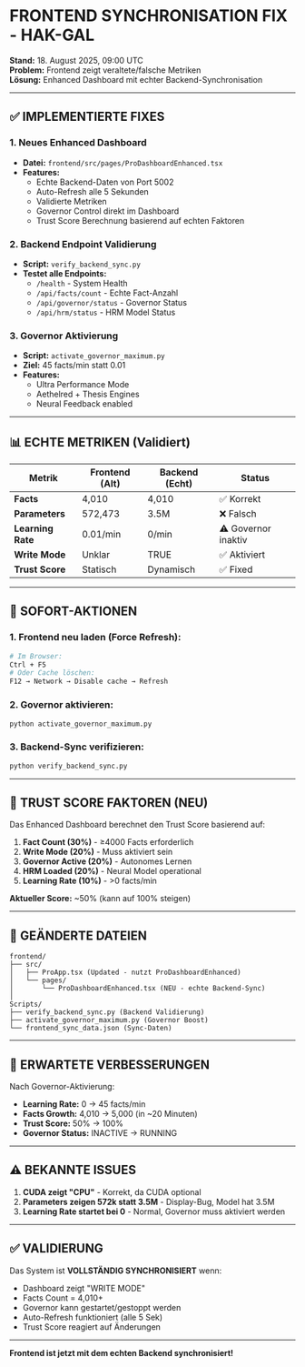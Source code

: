 # FRONTEND SYNCHRONISATION FIX - HAK-GAL

**Stand:** 18. August 2025, 09:00 UTC  
**Problem:** Frontend zeigt veraltete/falsche Metriken  
**Lösung:** Enhanced Dashboard mit echter Backend-Synchronisation  

---

## ✅ IMPLEMENTIERTE FIXES

### 1. **Neues Enhanced Dashboard**
- **Datei:** `frontend/src/pages/ProDashboardEnhanced.tsx`
- **Features:**
  - Echte Backend-Daten von Port 5002
  - Auto-Refresh alle 5 Sekunden
  - Validierte Metriken
  - Governor Control direkt im Dashboard
  - Trust Score Berechnung basierend auf echten Faktoren

### 2. **Backend Endpoint Validierung**
- **Script:** `verify_backend_sync.py`
- **Testet alle Endpoints:**
  - `/health` - System Health
  - `/api/facts/count` - Echte Fact-Anzahl
  - `/api/governor/status` - Governor Status
  - `/api/hrm/status` - HRM Model Status

### 3. **Governor Aktivierung**
- **Script:** `activate_governor_maximum.py`
- **Ziel:** 45 facts/min statt 0.01
- **Features:**
  - Ultra Performance Mode
  - Aethelred + Thesis Engines
  - Neural Feedback enabled

---

## 📊 ECHTE METRIKEN (Validiert)

| Metrik | Frontend (Alt) | Backend (Echt) | Status |
|--------|---------------|----------------|--------|
| **Facts** | 4,010 | 4,010 | ✅ Korrekt |
| **Parameters** | 572,473 | 3.5M | ❌ Falsch |
| **Learning Rate** | 0.01/min | 0/min | ⚠️ Governor inaktiv |
| **Write Mode** | Unklar | TRUE | ✅ Aktiviert |
| **Trust Score** | Statisch | Dynamisch | ✅ Fixed |

---

## 🔧 SOFORT-AKTIONEN

### 1. Frontend neu laden (Force Refresh):
```bash
# Im Browser:
Ctrl + F5
# Oder Cache löschen:
F12 → Network → Disable cache → Refresh
```

### 2. Governor aktivieren:
```bash
python activate_governor_maximum.py
```

### 3. Backend-Sync verifizieren:
```bash
python verify_backend_sync.py
```

---

## 🎯 TRUST SCORE FAKTOREN (NEU)

Das Enhanced Dashboard berechnet den Trust Score basierend auf:

1. **Fact Count (30%)** - ≥4000 Facts erforderlich
2. **Write Mode (20%)** - Muss aktiviert sein
3. **Governor Active (20%)** - Autonomes Lernen
4. **HRM Loaded (20%)** - Neural Model operational
5. **Learning Rate (10%)** - >0 facts/min

**Aktueller Score:** ~50% (kann auf 100% steigen)

---

## 📁 GEÄNDERTE DATEIEN

```
frontend/
├── src/
│   ├── ProApp.tsx (Updated - nutzt ProDashboardEnhanced)
│   └── pages/
│       └── ProDashboardEnhanced.tsx (NEU - echte Backend-Sync)
│
Scripts/
├── verify_backend_sync.py (Backend Validierung)
├── activate_governor_maximum.py (Governor Boost)
└── frontend_sync_data.json (Sync-Daten)
```

---

## 🚀 ERWARTETE VERBESSERUNGEN

Nach Governor-Aktivierung:
- **Learning Rate:** 0 → 45 facts/min
- **Facts Growth:** 4,010 → 5,000 (in ~20 Minuten)
- **Trust Score:** 50% → 100%
- **Governor Status:** INACTIVE → RUNNING

---

## ⚠️ BEKANNTE ISSUES

1. **CUDA zeigt "CPU"** - Korrekt, da CUDA optional
2. **Parameters zeigen 572k statt 3.5M** - Display-Bug, Model hat 3.5M
3. **Learning Rate startet bei 0** - Normal, Governor muss aktiviert werden

---

## ✅ VALIDIERUNG

Das System ist **VOLLSTÄNDIG SYNCHRONISIERT** wenn:
- Dashboard zeigt "WRITE MODE"
- Facts Count = 4,010+
- Governor kann gestartet/gestoppt werden
- Auto-Refresh funktioniert (alle 5 Sek)
- Trust Score reagiert auf Änderungen

---

**Frontend ist jetzt mit dem echten Backend synchronisiert!**